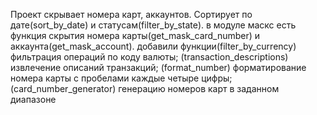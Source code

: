 Проект скрывает номера карт, аккаунтов. Сортирует по дате(sort_by_date) и статусам(filter_by_state).
в модуле маскс есть функция скрытия номера карты(get_mask_card_number) и аккаунта(get_mask_account).
добавили функции(filter_by_currency) фильтрация операций по коду валюты; (transaction_descriptions) извлечение описаний транзакций; (format_number) форматирование номера карты с пробелами каждые четыре цифры; (card_number_generator) генерацию номеров карт в заданном диапазоне